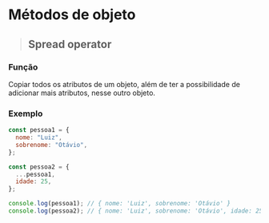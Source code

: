 # Métodos de objeto

> ## **Spread operator**

### **Função**

Copiar todos os atributos de um objeto, além de ter a possibilidade de adicionar mais atributos, nesse outro objeto.

### **Exemplo**

```js
const pessoa1 = {
  nome: "Luiz",
  sobrenome: "Otávio",
};

const pessoa2 = {
  ...pessoa1,
  idade: 25,
};

console.log(pessoa1); // { nome: 'Luiz', sobrenome: 'Otávio' }
console.log(pessoa2); // { nome: 'Luiz', sobrenome: 'Otávio', idade: 25 }
```

